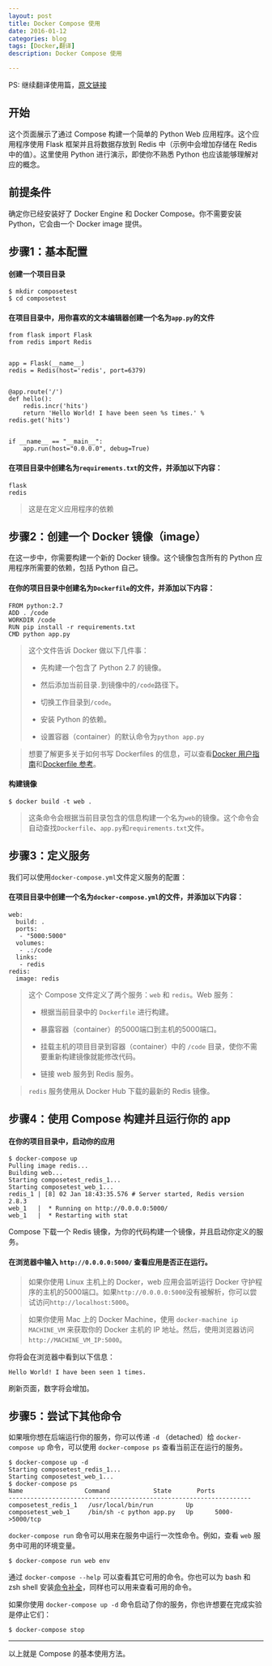 ```yaml
---
layout: post
title: Docker Compose 使用
date: 2016-01-12
categories: blog
tags: [Docker,翻译]
description: Docker Compose 使用

---
```


PS: 继续翻译使用篇，[原文链接](https://docs.docker.com/compose/gettingstarted/)

## 开始

这个页面展示了通过 Compose 构建一个简单的 Python Web 应用程序。这个应用程序使用 Flask 框架并且将数据存放到 Redis 中（示例中会增加存储在 Redis 中的值）。这里使用 Python 进行演示，即使你不熟悉 Python 也应该能够理解对应的概念。

## 前提条件

确定你已经安装好了 Docker Engine 和 Docker Compose。你不需要安装 Python，它会由一个 Docker image 提供。

## 步骤1：基本配置

#### 创建一个项目目录

    $ mkdir composetest
    $ cd composetest

#### 在项目目录中，用你喜欢的文本编辑器创建一个名为```app.py```的文件

    from flask import Flask
    from redis import Redis
    
    
    app = Flask(__name__)
    redis = Redis(host='redis', port=6379)
    
    
    @app.route('/')
    def hello():
        redis.incr('hits')
        return 'Hello World! I have been seen %s times.' % redis.get('hits')
    
    
    if __name__ == "__main__":
        app.run(host="0.0.0.0", debug=True)

#### 在项目目录中创建名为```requirements.txt```的文件，并添加以下内容：

    flask
    redis

> 这是在定义应用程序的依赖

## 步骤2：创建一个 Docker 镜像（image）

在这一步中，你需要构建一个新的 Docker 镜像。这个镜像包含所有的 Python 应用程序所需要的依赖，包括 Python 自己。

#### 在你的项目目录中创建名为```Dockerfile```的文件，并添加以下内容：

    FROM python:2.7
    ADD . /code
    WORKDIR /code
    RUN pip install -r requirements.txt
    CMD python app.py

> 这个文件告诉 Docker 做以下几件事：
>
> * 先构建一个包含了 Python 2.7 的镜像。
>
> * 然后添加当前目录```.```到镜像中的```/code```路径下。
>
> * 切换工作目录到```/code```。
>
> * 安装 Python 的依赖。
>
> * 设置容器（container）的默认命令为```python app.py```

> 想要了解更多关于如何书写 Dockerfiles 的信息，可以查看[Docker 用户指南](https://docs.docker.com/engine/userguide/dockerimages/#building-an-image-from-a-dockerfile)和[Dockerfile 参考](https://docs.docker.com/engine/reference/builder/)。 

#### 构建镜像

    $ docker build -t web .

> 这条命令会根据当前目录包含的信息构建一个名为```web```的镜像。这个命令会自动查找```Dockerfile```、```app.py```和```requirements.txt```文件。

## 步骤3：定义服务

我们可以使用```docker-compose.yml```文件定义服务的配置：

#### 在项目目录中创建一个名为```docker-compose.yml```的文件，并添加以下内容：

    web:
      build: .
      ports:
       - "5000:5000"
      volumes:
       - .:/code
      links:
       - redis
    redis:
      image: redis

> 这个 Compose 文件定义了两个服务：```web``` 和 ```redis```。Web 服务：
>
> * 根据当前目录中的 ```Dockerfile``` 进行构建。
>
> * 暴露容器（container）的5000端口到主机的5000端口。
>
> * 挂载主机的项目目录到容器（container）中的 ```/code``` 目录，使你不需要重新构建镜像就能修改代码。
>
> * 链接 web 服务到 Redis 服务。

> ```redis``` 服务使用从 Docker Hub 下载的最新的 Redis 镜像。

## 步骤4：使用 Compose 构建并且运行你的 app

#### 在你的项目目录中，启动你的应用

    $ docker-compose up
    Pulling image redis...
    Building web...
    Starting composetest_redis_1...
    Starting composetest_web_1...
    redis_1 | [8] 02 Jan 18:43:35.576 # Server started, Redis version 2.8.3
    web_1   |  * Running on http://0.0.0.0:5000/
    web_1   |  * Restarting with stat

Compose 下载一个 Redis 镜像，为你的代码构建一个镜像，并且启动你定义的服务。

#### 在浏览器中输入 ```http://0.0.0.0:5000/``` 查看应用是否正在运行。

> 如果你使用 Linux 主机上的 Docker，web 应用会监听运行 Docker 守护程序的主机的5000端口。如果```http://0.0.0.0:5000```没有被解析，你可以尝试访问```http://localhost:5000```。

> 如果你使用 Mac 上的 Docker Machine，使用 ```docker-machine ip MACHINE_VM``` 来获取你的 Docker 主机的 IP 地址。然后，使用浏览器访问 ```http://MACHINE_VM_IP:5000```。

你将会在浏览器中看到以下信息：

    Hello World! I have been seen 1 times.

刷新页面，数字将会增加。

## 步骤5：尝试下其他命令

如果哦你想在后端运行你的服务，你可以传递 ```-d``` （detached）给 ```docker-compose up``` 命令，可以使用 ```docker-compose ps``` 查看当前正在运行的服务。

    $ docker-compose up -d
    Starting composetest_redis_1...
    Starting composetest_web_1...
    $ docker-compose ps
    Name                 Command            State       Ports
    -------------------------------------------------------------------
    composetest_redis_1   /usr/local/bin/run         Up
    composetest_web_1     /bin/sh -c python app.py   Up      5000->5000/tcp

```docker-compose run``` 命令可以用来在服务中运行一次性命令。例如，查看 ```web``` 服务中可用的环境变量。

    $ docker-compose run web env

通过 ```docker-compose --help``` 可以查看其它可用的命令。你也可以为 bash 和 zsh shell 安装[命令补全](https://docs.docker.com/compose/completion/)，同样也可以用来查看可用的命令。

如果你使用 ```docker-compose up -d``` 命令启动了你的服务，你也许想要在完成实验是停止它们：

    $ docker-compose stop

***

以上就是 Compose 的基本使用方法。

